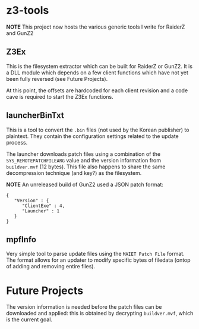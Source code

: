 ﻿z3-tools
========

**NOTE** This project now hosts the various generic tools I write for RaiderZ and GunZ2


## Z3Ex

This is the filesystem extractor which can be built for RaiderZ or GunZ2. It is a DLL module which depends on a few client functions which have not yet been fully reversed (see Future Projects).

At this point, the offsets are hardcoded for each client revision and a code cave is required to start the Z3Ex functions.


## launcherBinTxt

This is a tool to convert the `.bin` files (not used by the Korean publisher) to plaintext. They contain the configuration settings related to the update process.

The launcher downloads patch files using a combination of the `SYS_REMOTEPATCHFILEARG` value and the version information from `buildver.mvf` (12 bytes). This file also happens to share the same decompression technique (and key?) as the filesystem.


**NOTE** An unreleased build of GunZ2 used a JSON patch format:

    {
       "Version" : {
          "ClientExe" : 4,
          "Launcher" : 1
       }
    }


## mpfInfo

Very simple tool to parse update files using the `MAIET Patch File` format. The format allows for an updater to modify specific bytes of filedata (ontop of adding and removing entire files).


Future Projects
===============

The version information is needed before the patch files can be downloaded and applied: this is obtained by decrypting `buildver.mvf`, which is the current goal.
